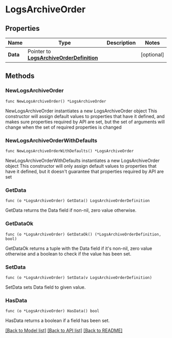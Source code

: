 # LogsArchiveOrder

## Properties

Name | Type | Description | Notes
------------ | ------------- | ------------- | -------------
**Data** | Pointer to [**LogsArchiveOrderDefinition**](LogsArchiveOrderDefinition.md) |  | [optional] 

## Methods

### NewLogsArchiveOrder

`func NewLogsArchiveOrder() *LogsArchiveOrder`

NewLogsArchiveOrder instantiates a new LogsArchiveOrder object
This constructor will assign default values to properties that have it defined,
and makes sure properties required by API are set, but the set of arguments
will change when the set of required properties is changed

### NewLogsArchiveOrderWithDefaults

`func NewLogsArchiveOrderWithDefaults() *LogsArchiveOrder`

NewLogsArchiveOrderWithDefaults instantiates a new LogsArchiveOrder object
This constructor will only assign default values to properties that have it defined,
but it doesn't guarantee that properties required by API are set

### GetData

`func (o *LogsArchiveOrder) GetData() LogsArchiveOrderDefinition`

GetData returns the Data field if non-nil, zero value otherwise.

### GetDataOk

`func (o *LogsArchiveOrder) GetDataOk() (*LogsArchiveOrderDefinition, bool)`

GetDataOk returns a tuple with the Data field if it's non-nil, zero value otherwise
and a boolean to check if the value has been set.

### SetData

`func (o *LogsArchiveOrder) SetData(v LogsArchiveOrderDefinition)`

SetData sets Data field to given value.

### HasData

`func (o *LogsArchiveOrder) HasData() bool`

HasData returns a boolean if a field has been set.


[[Back to Model list]](../README.md#documentation-for-models) [[Back to API list]](../README.md#documentation-for-api-endpoints) [[Back to README]](../README.md)


